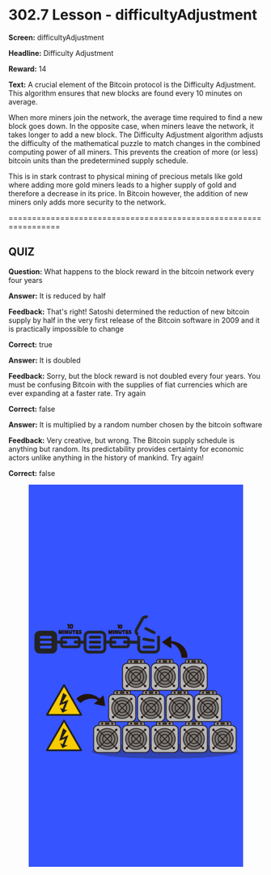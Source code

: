 # 302.7 Lesson - difficultyAdjustment

**Screen:** difficultyAdjustment

**Headline:** Difficulty Adjustment

**Reward:** 14

**Text:** A crucial element of the Bitcoin protocol is the Difficulty Adjustment. This algorithm ensures that new blocks are found every 10 minutes on average.

When more miners join the network, the average time required to find a new block goes down. In the opposite case, when miners leave the network, it takes longer to add a new block. The Difficulty Adjustment algorithm adjusts the difficulty of the mathematical puzzle to match changes in the combined computing power of all miners. This prevents the creation of more (or less) bitcoin units than the predetermined supply schedule.

This is in stark contrast to physical mining of precious metals like gold where adding more gold miners leads to a higher supply of gold and therefore a decrease in its price. In Bitcoin however, the addition of new miners only adds more security to the network.


=================================================================

## QUIZ

**Question:** What happens to the block reward in the bitcoin network every four years


**Answer:** It is reduced by half

**Feedback:** That&#x27;s right! Satoshi determined the reduction of new bitcoin supply by half in the very first release of the Bitcoin software in 2009 and it is practically impossible to change

**Correct:** true

**Answer:** It is doubled

**Feedback:** Sorry, but the block reward is not doubled every four years. You must be confusing Bitcoin with the supplies of fiat currencies which are ever expanding at a faster rate. Try again

**Correct:** false

**Answer:** It is multiplied by a random number chosen by the bitcoin software

**Feedback:** Very creative, but wrong. The Bitcoin supply schedule is anything but random. Its predictability provides certainty for economic actors unlike anything in the history of mankind. Try again!

**Correct:** false


<figure><img src="../.gitbook/assets/302-07.png" alt=""><figcaption></figcaption></figure>

